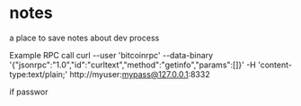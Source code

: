 # notes
a place to save notes about dev process

Example RPC call
curl --user 'bitcoinrpc' --data-binary '{"jsonrpc":"1.0","id":"curltext","method":"getinfo","params":[]}' -H 'content-type:text/plain;' http://myuser:mypass@127.0.0.1:8332

if passwor
